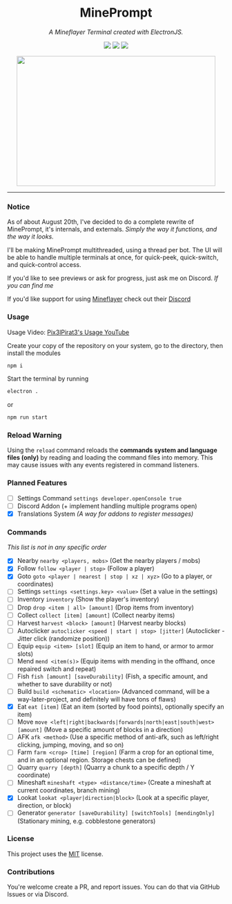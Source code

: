 <h1 align="center">MinePrompt</h1>
<p align="center"><i>A Mineflayer Terminal created with ElectronJS.</i></p>

<p align="center">
  <img src="https://img.shields.io/github/repo-size/Pix3lPirat3/mineprompt" />
  <img src="https://img.shields.io/github/contributors/Pix3lPirat3/mineprompt" />
  <img src="https://img.shields.io/github/license/Pix3lPirat3/mineprompt" />
</p>

<p align="center">
  <img width="460" height="300" src="https://i.imgur.com/Jar4wMi.png">
</p>

---

### Notice
As of about August 20th, I've decided to do a complete rewrite of MinePrompt, it's internals, and externals.
*Simply the way it functions, and the way it looks.*

I'll be making MinePrompt multithreaded, using a thread per bot. The UI will be able to handle multiple terminals at once, for quick-peek, quick-switch, and quick-control access.

If you'd like to see previews or ask for progress, just ask me on Discord. *If you can find me*

If you'd like support for using [Mineflayer](https://github.com/PrismarineJS/mineflayer/) check out their [Discord](https://discord.gg/sMvsKNvPc5)

### Usage

Usage Video: [Pix3lPirat3's Usage YouTube](https://www.youtube.com/watch?v=CK3QPQXZloQ&ab_channel=Pix3lPirat3)

Create your copy of the repository on your system, go to the directory, then install the modules
```bash
npm i
```

Start the terminal by running
```bash
electron .
```
or
```bash
npm run start
```

### Reload Warning

Using the `reload` command reloads the **commands system and language files (only)** by reading and loading the command files into memory. This may cause issues with any events registered in command listeners.

### Planned Features

- [ ] Settings Command `settings developer.openConsole true`
- [ ] Discord Addon (+ implement handling multiple programs open)
- [x] Translations System *(A way for addons to register messages)*

### Commands
*This list is not in any specific order*

- [x] Nearby `nearby <players, mobs>`  (Get the nearby players / mobs)
- [x] Follow `follow <player | stop>`  (Follow a player)
- [x] Goto `goto <player | nearest | stop | xz | xyz>`  (Go to a player, or coordinates)
- [ ] Settings `settings <settings.key> <value>`  (Set a value in the settings)
- [ ] Inventory `inventory` (Show the player's inventory) 
- [ ] Drop `drop <item | all> [amount]` (Drop items from inventory)
- [ ] Collect `collect [item] [amount]` (Collect nearby items)
- [ ] Harvest `harvest <block> [amount]` (Harvest nearby blocks)
- [ ] Autoclicker `autoclicker <speed | start | stop> [jitter]` (Autoclicker - Jitter click (randomize position))
- [ ] Equip `equip <item> [slot]` (Equip an item to hand, or armor to armor slots)
- [ ] Mend `mend <item(s)>` (Equip items with mending in the offhand, once repaired switch and repeat)
- [ ] Fish `fish [amount] [saveDurability]` (Fish, a specific amount, and whether to save durability or not)
- [ ] Build `build <schematic> <location>` (Advanced command, will be a way-later-project, and definitely will have tons of flaws)
- [x] Eat `eat [item]` (Eat an item (sorted by food points), optionally specify an item)
- [ ] Move `move <left|right|backwards|forwards|north|east|south|west> [amount]` (Move a specific amount of blocks in a direction)
- [ ] AFK `afk <method>` (Use a specific method of anti-afk, such as left/right clicking, jumping, moving, and so on)
- [ ] Farm `farm <crop> [time] [region]` (Farm a crop for an optional time, and in an optional region. Storage chests can be defined)
- [ ] Quarry `quarry [depth]` (Quarry a chunk to a specific depth / Y coordinate)
- [ ] Mineshaft `mineshaft <type> <distance/time>` (Create a mineshaft at current coordinates, branch mining)
- [x] Lookat `lookat <player|direction|block>` (Look at a specific player, direction, or block)
- [ ] Generator `generator [saveDurability] [switchTools] [mendingOnly]` (Stationary mining, e.g. cobblestone generators)

### License

This project uses the [MIT](https://github.com/Pix3lPirat3/mineprompt/blob/main/LICENSE) license.

### Contributions

You're welcome create a PR, and report issues. You can do that via GitHub Issues or via Discord.
